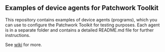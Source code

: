 ## Examples of device agents for Patchwork Toolkit

This repository contains examples of device agents (programs), which you can use to configure the Patchwork Toolkit for testing purposes. Each agent is in a separate folder and contains a detailed README.md file for further instructions.

See [wiki](https://github.com/patchwork-toolkit/patchwork/wiki) for more.
